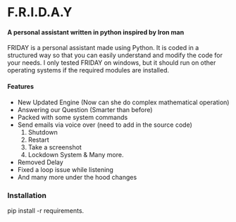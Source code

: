 # F.R.I.D.A.Y

#### A personal assistant written in python inspired by Iron man

 FRIDAY is a personal assistant made using Python. It is coded in a structured way so that you can easily 
 understand and modify the code for your needs. I only tested FRIDAY on windows, but it should run on other operating systems 
 if the required modules are installed.
 
#### Features
 - New Updated Engine (Now can she do complex mathematical operation)
 - Answering our Question (Smarter than before)
 - Packed with some system commands
 - Send emails via voice over (need to add in the source code)
    1. Shutdown
    2. Restart
    3. Take a screenshot
    4. Lockdown System
    & Many more.
 -  Removed Delay   
 - Fixed a loop issue while listening
 - And many more under the hood changes
 

### Installation 

 pip install -r requirements.
